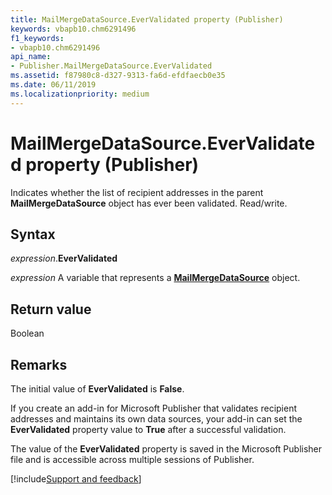 ```yaml
---
title: MailMergeDataSource.EverValidated property (Publisher)
keywords: vbapb10.chm6291496
f1_keywords:
- vbapb10.chm6291496
api_name:
- Publisher.MailMergeDataSource.EverValidated
ms.assetid: f87980c8-d327-9313-fa6d-efdfaecb0e35
ms.date: 06/11/2019
ms.localizationpriority: medium
---
```



# MailMergeDataSource.EverValidated property (Publisher)

Indicates whether the list of recipient addresses in the parent **MailMergeDataSource** object has ever been validated. Read/write.


## Syntax

_expression_.**EverValidated**

_expression_ A variable that represents a **[MailMergeDataSource](Publisher.MailMergeDataSource.md)** object.


## Return value

Boolean


## Remarks

The initial value of **EverValidated** is **False**.

If you create an add-in for Microsoft Publisher that validates recipient addresses and maintains its own data sources, your add-in can set the **EverValidated** property value to **True** after a successful validation.

The value of the **EverValidated** property is saved in the Microsoft Publisher file and is accessible across multiple sessions of Publisher.

[!include[Support and feedback](~/includes/feedback-boilerplate.md)]